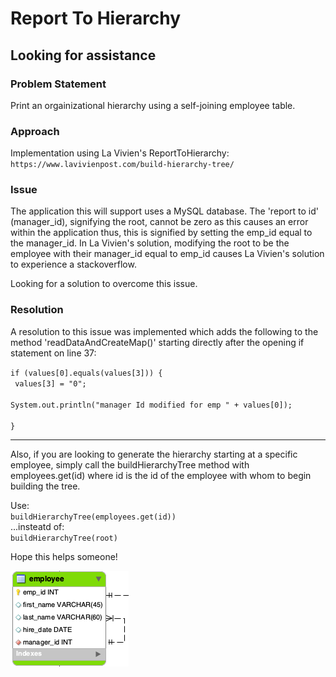 # Report To Hierarchy
## Looking for assistance

### Problem Statement

Print an orgainizational hierarchy using a self-joining employee table.

### Approach

Implementation using La Vivien's ReportToHierarchy: `https://www.lavivienpost.com/build-hierarchy-tree/`

### Issue

The application this will support uses a MySQL database.  The 'report to id' (manager\_id), signifying the root, cannot be zero as this causes an error within the application thus, this is signified by setting the emp_id equal to the manager_id.  In La Vivien's solution, modifying the root to be the employee with their manager_id equal to emp_id causes La Vivien's solution to experience a stackoverflow. 

Looking for a solution to overcome this issue.

### Resolution

A resolution to this issue was implemented which adds the following to the method 'readDataAndCreateMap()' starting directly after the opening if statement on line 37:

<code>if (values[0].equals(values[3])) {<br>
	values[3] = "0";<br>
	System.out.println("manager Id modified for emp " + values[0]);<br>
}</code>
** **
Also, if you are looking to generate the hierarchy starting at a specific employee, simply call the buildHierarchyTree method with employees.get(id) where id is the id of the employee with whom to begin building the tree.

Use:  
`buildHierarchyTree(employees.get(id))`  
...insteatd of:  
`buildHierarchyTree(root)`

Hope this helps someone!

![ERD](https://github.com/robrides/ReportToHierarchy/blob/master/employee_table.png)

